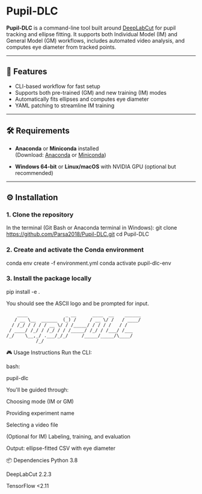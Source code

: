 ﻿# Pupil-DLC

**Pupil-DLC** is a command-line tool built around [DeepLabCut](https://www.deeplabcut.org/) for pupil tracking and ellipse fitting. It supports both Individual Model (IM) and General Model (GM) workflows, includes automated video analysis, and computes eye diameter from tracked points.

---

## 🚀 Features

- CLI-based workflow for fast setup
- Supports both pre-trained (GM) and new training (IM) modes
- Automatically fits ellipses and computes eye diameter
- YAML patching to streamline IM training

---

## 🛠️ Requirements

- **Anaconda** or **Miniconda** installed  
  (Download: [Anaconda](https://www.anaconda.com/download) or [Miniconda](https://docs.conda.io/en/latest/miniconda.html))

- **Windows 64-bit** or **Linux/macOS** with NVIDIA GPU (optional but recommended)

---

## ⚙️ Installation

### 1. Clone the repository

In the terminal (Git Bash or Anaconda terminal in Windows):
git clone https://github.com/Parsa2018/Pupil-DLC.git
cd Pupil-DLC

### 2. Create and activate the Conda environment

conda env create -f environment.yml
conda activate pupil-dlc-env

### 3. Install the package locally

pip install -e .


You should see the ASCII logo and be prompted for input.
```
    ____              _ __      ____  __    ______
   / __ \__  ______  (_) /     / __ \/ /   / ____/
  / /_/ / / / / __ \/ / /_____/ / / / /   / /
 / ____/ /_/ / /_/ / / /_____/ /_/ / /___/ /___
/_/    \__,_/ .___/_/_/     /_____/_____/\____/
           /_/
```

🎮 Usage Instructions
Run the CLI:

bash:

pupil-dlc

You'll be guided through:

Choosing mode (IM or GM)

Providing experiment name

Selecting a video file

(Optional for IM) Labeling, training, and evaluation

Output: ellipse-fitted CSV with eye diameter

📦 Dependencies
Python 3.8

DeepLabCut 2.2.3

TensorFlow <2.11
